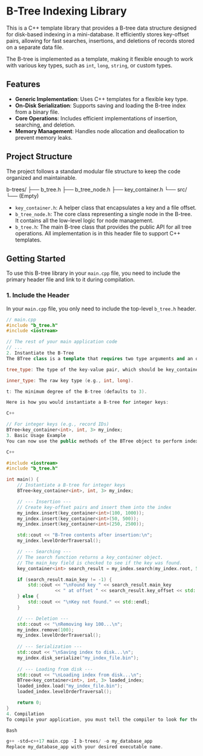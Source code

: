 # B-Tree Indexing Library

This is a C++ template library that provides a B-tree data structure designed for disk-based indexing in a mini-database. It efficiently stores key-offset pairs, allowing for fast searches, insertions, and deletions of records stored on a separate data file.

The B-tree is implemented as a template, making it flexible enough to work with various key types, such as `int`, `long`, `string`, or custom types.

## Features

- **Generic Implementation**: Uses C++ templates for a flexible key type.
- **On-Disk Serialization**: Supports saving and loading the B-tree index from a binary file.
- **Core Operations**: Includes efficient implementations of insertion, searching, and deletion.
- **Memory Management**: Handles node allocation and deallocation to prevent memory leaks.

## Project Structure

The project follows a standard modular file structure to keep the code organized and maintainable.

b-trees/
├── b_tree.h
├── b_tree_node.h
├── key_container.h
└── src/
└── (Empty)


- `key_container.h`: A helper class that encapsulates a key and a file offset.
- `b_tree_node.h`: The core class representing a single node in the B-tree. It contains all the low-level logic for node management.
- `b_tree.h`: The main B-tree class that provides the public API for all tree operations. All implementation is in this header file to support C++ templates.

## Getting Started

To use this B-tree library in your `main.cpp` file, you need to include the primary header file and link to it during compilation.

### 1. Include the Header

In your `main.cpp` file, you only need to include the top-level `b_tree.h` header.

```cpp
// main.cpp
#include "b_tree.h"
#include <iostream>

// The rest of your main application code
// ...
2. Instantiate the B-Tree
The BTree class is a template that requires two type arguments and an optional integer argument for the minimum degree (t).

tree_type: The type of the key-value pair, which should be key_container<T>.

inner_type: The raw key type (e.g., int, long).

t: The minimum degree of the B-tree (defaults to 3).

Here is how you would instantiate a B-tree for integer keys:

C++

// For integer keys (e.g., record IDs)
BTree<key_container<int>, int, 3> my_index;
3. Basic Usage Example
You can now use the public methods of the BTree object to perform indexing operations.

C++

#include <iostream>
#include "b_tree.h"

int main() {
    // Instantiate a B-tree for integer keys
    BTree<key_container<int>, int, 3> my_index;

    // --- Insertion ---
    // Create key-offset pairs and insert them into the index
    my_index.insert(key_container<int>(100, 1000));
    my_index.insert(key_container<int>(50, 500));
    my_index.insert(key_container<int>(250, 2500));

    std::cout << "B-Tree contents after insertion:\n";
    my_index.levelOrderTraversal();

    // --- Searching ---
    // The search function returns a key_container object.
    // The main_key field is checked to see if the key was found.
    key_container<int> search_result = my_index.search(my_index.root, 50);

    if (search_result.main_key != -1) {
        std::cout << "\nFound key " << search_result.main_key
                  << " at offset " << search_result.key_offset << std::endl;
    } else {
        std::cout << "\nKey not found." << std::endl;
    }

    // --- Deletion ---
    std::cout << "\nRemoving key 100...\n";
    my_index.remove(100);
    my_index.levelOrderTraversal();
    
    // --- Serialization ---
    std::cout << "\nSaving index to disk...\n";
    my_index.disk_serialize("my_index_file.bin");
    
    // --- Loading from disk ---
    std::cout << "\nLoading index from disk...\n";
    BTree<key_container<int>, int, 3> loaded_index;
    loaded_index.load("my_index_file.bin");
    loaded_index.levelOrderTraversal();

    return 0;
}
4. Compilation
To compile your application, you must tell the compiler to look for the header files in the b-trees/ directory.

Bash

g++ -std=c++17 main.cpp -I b-trees/ -o my_database_app
Replace my_database_app with your desired executable name.